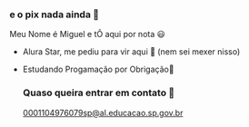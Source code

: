 ### e o pix nada ainda 💸

Meu Nome é Miguel e tÔ aqui por nota 😃

 - Alura Star, me pediu para vir aqui 🥰 (nem sei mexer nisso)
 - Estudando Progamação por Obrigação🫠

   ### Quaso queira entrar em contato 📧

   0001104976079sp@al.educacao.sp.gov.br
